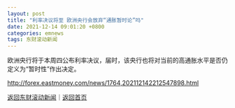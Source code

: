 ```yaml
---
layout: post
title: "利率决议将至 欧洲央行会放弃“通胀暂时论”吗"
date: 2021-12-14 09:01:20 +0800
categories: emnews
tags: 东财滚动新闻
---
```


欧洲央行将于本周四公布利率决议，届时，该央行也将对当前的高通胀水平是否仍定义为“暂时性”作出决定。

<http://forex.eastmoney.com/news/1764,202112142212547898.html>

[返回东财滚动新闻](//finews.withounder.com/emnews/)｜[返回首页](//finews.withounder.com/)